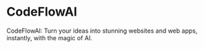 # CodeFlowAI
CodeFlowAI: Turn your ideas into stunning websites and web apps, instantly, with the magic of AI. 
